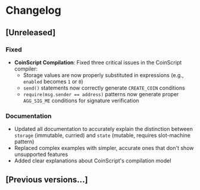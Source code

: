 # Changelog

## [Unreleased]
### Fixed
- **CoinScript Compilation**: Fixed three critical issues in the CoinScript compiler:
  - Storage values are now properly substituted in expressions (e.g., `enabled` becomes `1` or `0`)
  - `send()` statements now correctly generate `CREATE_COIN` conditions
  - `require(msg.sender == address)` patterns now generate proper `AGG_SIG_ME` conditions for signature verification
  
### Documentation
- Updated all documentation to accurately explain the distinction between `storage` (immutable, curried) and `state` (mutable, requires slot-machine pattern)
- Replaced complex examples with simpler, accurate ones that don't show unsupported features
- Added clear explanations about CoinScript's compilation model

## [Previous versions...] 